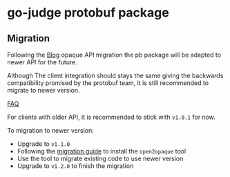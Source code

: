 # go-judge protobuf package

## Migration

Following the [Blog](https://go.dev/blog/protobuf-opaque) opaque API migration the pb package will be adapted to newer API for the future. 

Although The client integration should stays the same giving the backwards compatibility promised by the protobuf team, it is still recommended to migrate to newer version.

[FAQ](https://protobuf.dev/reference/go/opaque-faq/)

For clients with older API, it is recommended to stick with `v1.0.1` for now.

To migration to newer version:

- Upgrade to `v1.1.0`
- Following the [migration guide](https://protobuf.dev/reference/go/opaque-migration/) to install the `open2opaque` tool
- Use the tool to migrate existing code to use newer version
- Upgrade to `v1.2.0` to finish the migration
